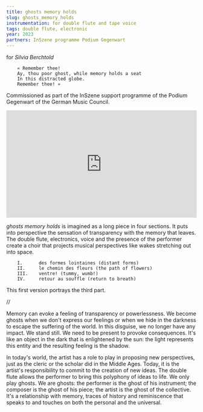 ```yaml
---
title: ghosts memory holds
slug: ghosts_memory_holds
instrumentation: for double flute and tape voice
tags: double flute, electronic
year: 2023
partners: InSzene programme Podium Gegenwart
---
```

for _Silvia Berchtold_

        « Remember thee!
        Ay, thou poor ghost, while memory holds a seat
        In this distracted globe.
        Remember thee! »

Commissioned as part of the InSzene support programme of the Podium Gegenwart of the German Music Council.

<div style="padding:56.25% 0 0 0;position:relative;"><iframe src="https://player.vimeo.com/video/877194558?h=f145a583e1&title=0&byline=0&portrait=0" style="position:absolute;top:0;left:0;width:100%;height:100%;" frameborder="0" allow="autoplay; fullscreen; picture-in-picture" allowfullscreen></iframe></div><script src="https://player.vimeo.com/api/player.js"></script>

_ghosts memory holds_ is imagined as a long piece in four sections. It puts into perspective the sensation of transparency with the memory that leaves. The double flute, electronics, voice and the presence of the performer create a choir that projects musical perspectives like wakes stretching out into space.

        I.      des formes lointaines (distant forms)
        II.     le chemin des fleurs (the path of flowers)
        III.    ventre! (tummy, wumb!)
        IV.     retour au souffle (return to breath)

This first version portrays the third part.

//

Memory can evoke a feeling of transparency or powerlessness. We become ghosts when we don't express our feelings or when we hide in the darkness to escape the suffering of the world.
In this disguise, we no longer have any impact. We stand still. We need to be present to provoke consequences. 
It's like an object in the dark that is enlightened by the sun: the light represents this entity and the resulting feeling is the shadow.

In today's world, the artist has a role to play in proposing new perspectives, just as the cleric or the scholar did in the Middle Ages. Today, it is the artist's responsibility to commit to the creation of new ideas.
The double flute allows the performer to bring this polyphony of ideas to life.
We only play ghosts. We are ghosts: the performer is the ghost of his instrument; the composer is the ghost of his piece; the artist is the ghost of the collective.
It's a relationship with memory, traces of history and reminiscence that speaks to and touches on both the personal and the universal.